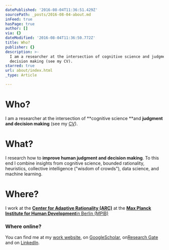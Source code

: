 ```yaml
---
datePublished: '2016-08-04T11:36:51.429Z'
sourcePath: _posts/2016-08-04-about.md
inFeed: true
hasPage: true
author: []
via: {}
dateModified: '2016-08-04T11:36:50.772Z'
title: Who?
publisher: {}
description: >-
  I am a researcher at the intersection of cognitive science and judgment and
  decision making (see my CV).
starred: true
url: about/index.html
_type: Article

---
```

# Who?

I am a researcher at the intersection of **cognitive science **and **judgment and decision making** (see my [CV][0]).

# What?

I research how to **improve human judgment and decision making**. To this end I combine insights from cognitive science, bounded rationality, heuristics, collective intelligence ("wisdom of crowds"), data science, and machine learning.

# Where?

I work at the **[Center for Adaptive Rationality (ARC)][1]** at the **[Max Planck Institute for Human Development][2]**[in Berlin (MPIB)][2]

### Where online?

You can find me at my [work website][3], on [GoogleScholar][4], on[Research Gate][5] and on [LinkedIn][6].

[0]: http://www.stefanherzog.org/cv/
[1]: https://www.mpib-berlin.mpg.de/en/research/adaptive-rationality
[2]: https://www.mpib-berlin.mpg.de/en
[3]: https://www.mpib-berlin.mpg.de/en/staff/stefan-herzog
[4]: https://scholar.google.de/citations?user=WZIjp7YAAAAJ&hl=en
[5]: https://www.researchgate.net/profile/Stefan_Herzog2
[6]: http://de.linkedin.com/in/stefanmherzog